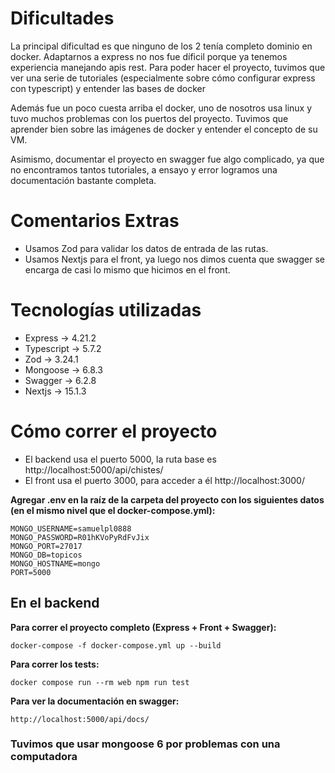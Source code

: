 # Dificultades

La principal dificultad es que ninguno de los 2 tenía completo dominio en docker. Adaptarnos a express no nos fue díficil porque ya tenemos experiencia manejando apis rest. Para poder hacer el proyecto, tuvimos que ver una serie de tutoriales (especialmente sobre cómo configurar express con typescript) y entender las bases de docker

Además fue un poco cuesta arriba el docker, uno de nosotros usa linux y tuvo muchos problemas con los puertos del proyecto. Tuvimos que aprender bien sobre las imágenes de docker y entender el concepto de su VM.

Asimismo, documentar el proyecto en swagger fue algo complicado, ya que no encontramos tantos tutoriales, a ensayo y error logramos una documentación bastante completa.

# Comentarios Extras

- Usamos Zod para validar los datos de entrada de las rutas.
- Usamos Nextjs para el front, ya luego nos dimos cuenta que swagger se encarga de casi lo mismo que hicimos en el front.

# Tecnologías utilizadas

- Express -> 4.21.2
- Typescript -> 5.7.2
- Zod -> 3.24.1
- Mongoose -> 6.8.3
- Swagger -> 6.2.8
- Nextjs -> 15.1.3

# Cómo correr el proyecto
- El backend usa el puerto 5000, la ruta base es http://localhost:5000/api/chistes/
- El front usa el puerto 3000, para acceder a él http://localhost:3000/

**Agregar .env en la raíz de la carpeta del proyecto con los siguientes datos (en el mismo nivel que el docker-compose.yml):**

```
MONGO_USERNAME=samuelpl0888
MONGO_PASSWORD=R01hKVoPyRdFvJix
MONGO_PORT=27017
MONGO_DB=topicos
MONGO_HOSTNAME=mongo
PORT=5000
```

## En el backend

**Para correr el proyecto completo (Express + Front + Swagger):**

```
docker-compose -f docker-compose.yml up --build
```

**Para correr los tests:**

```
docker compose run --rm web npm run test
```

**Para ver la documentación en swagger:**

```
http://localhost:5000/api/docs/
```

### Tuvimos que usar mongoose 6 por problemas con una computadora
